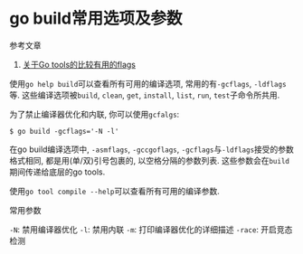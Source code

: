 # go build常用选项及参数

参考文章

1. [关于Go tools的比较有用的flags](https://gocn.vip/article/6)

使用`go help build`可以查看所有可用的编译选项, 常用的有`-gcflags`, `-ldflags`等. 这些编译选项被`build`, `clean`, `get`, `install`, `list`, `run`, `test`子命令所共用.

为了禁止编译器优化和内联, 你可以使用`gcfalgs`:

```
$ go build -gcflags='-N -l'
```

在go build编译选项中, `-asmflags`, `-gccgoflags`, `-gcflags`与`-ldflags`接受的参数格式相同, 都是用(单/双)引号包裹的, 以空格分隔的参数列表. 这些参数会在`build`期间传递给底层的go tools.

使用`go tool compile --help`可以查看所有可用的编译参数.

常用参数

`-N`: 禁用编译器优化
`-l`: 禁用内联
`-m`: 打印编译器优化的详细描述
`-race`: 开启竞态检测
